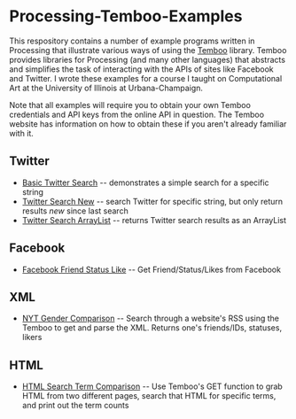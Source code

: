 Processing-Temboo-Examples
==========================

This respository contains a number of example programs written in Processing that illustrate various ways of using the [Temboo](http://temboo.com) library. Temboo provides libraries for Processing (and many other languages) that abstracts and simplifies the task of interacting with the APIs of sites like Facebook and Twitter. I wrote these examples for a course I taught on Computational Art at the University of Illinois at Urbana-Champaign.

Note that all examples will require you to obtain your own Temboo credentials and API keys from the online API in question. The Temboo website has information on how to obtain these if you aren't already familiar with it.


Twitter
------

- [Basic Twitter Search](https://github.com/bengrosser/Processing-Temboo-Examples/blob/master/Twitter_Search_Basic.pde) -- demonstrates a simple search for a specific string
- [Twitter Search New](https://github.com/bengrosser/Processing-Temboo-Examples/blob/master/Twitter_Search_New.pde) -- search Twitter for specific string, but only return results *new* since last search
- [Twitter Search ArrayList](https://github.com/bengrosser/Processing-Temboo-Examples/blob/master/Twitter_Search_ArrayList.pde) -- returns Twitter search results as an ArrayList

Facebook
--------

- [Facebook Friend Status Like](https://github.com/bengrosser/Processing-Temboo-Examples/blob/master/Facebook_Friend_Status_Like.pde) -- Get Friend/Status/Likes from Facebook

XML
---

- [NYT Gender Comparison](https://github.com/bengrosser/Processing-Temboo-Examples/blob/master/Get_XML_NYT_Gender_Comparison.pde) -- Search through a website's RSS using the Temboo to get and parse the XML. Returns one's friends/IDs, statuses, likers


HTML
----

- [HTML Search Term Comparison](https://github.com/bengrosser/Processing-Temboo-Examples/blob/master/Get_HTML_Search_Comparison.pde) -- Use Temboo's GET function to grab HTML from two different pages, search that HTML for specific terms, and print out the term counts



